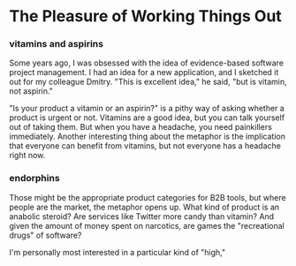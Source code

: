 # The Pleasure of Working Things Out

### vitamins and aspirins

Some years ago, I was obsessed with the idea of evidence-based software project management. I had an idea for a new application, and I sketched it out for my colleague Dmitry. "This is excellent idea," he said, "but is vitamin, not aspirin."

"Is your product a vitamin or an aspirin?" is a pithy way of asking whether a product is urgent or not. Vitamins are a good idea, but you can talk yourself out of taking them. But when you have a headache, you need painkillers immediately. Another interesting thing about the metaphor is the implication that everyone can benefit from vitamins, but not everyone has a headache right now.

### endorphins

Those might be the appropriate product categories for B2B tools, but where people are the market, the metaphor opens up. What kind of product is an anabolic steroid? Are services like Twitter more candy than vitamin? And given the amount of money spent on narcotics, are games the "recreational drugs" of software?

I'm personally most interested in a particular kind of "high," 